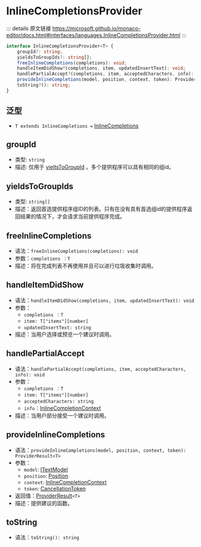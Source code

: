 # InlineCompletionsProvider

<backTop />
        
::: details 原文链接
https://microsoft.github.io/monaco-editor/docs.html#interfaces/languages.InlineCompletionsProvider.html
:::

```ts
interface InlineCompletionsProvider<T> {
    groupId?: string;
    yieldsToGroupIds?: string[];
    freeInlineCompletions(completions): void;
    handleItemDidShow?(completions, item, updatedInsertText): void;
    handlePartialAccept?(completions, item, acceptedCharacters, info): void;
    provideInlineCompletions(model, position, context, token): ProviderResult<T>;
    toString?(): string;
}
```
## 泛型
- `T extends InlineCompletions =` [InlineCompletions](/api/languages/InlineCompletions.md)

## groupId
- 类型: `string`
- 描述: 仅用于 [yieltsToGroupId](/api/languages/InlineCompletionsProvider.md#yieldstogroupids) 。多个提供程序可以具有相同的组id。

## yieldsToGroupIds
- 类型: `string[]`
- 描述：返回首选提供程序组ID的列表。只有在没有具有首选组id的提供程序返回结果的情况下，才会请求当前提供程序完成。

## freeInlineCompletions
- 语法：`freeInlineCompletions(completions): void`
- 参数：`completions ：T`
- 描述：将在完成列表不再使用并且可以进行垃圾收集时调用。


## handleItemDidShow
- 语法：`handleItemDidShow(completions, item, updatedInsertText): void`
- 参数：
  - `completions ：T`
  - `item: T["items"][number]`
  - `updatedInsertText: string`
- 描述：当用户选择或预览一个建议时调用。

## handlePartialAccept
- 语法：`handlePartialAccept(completions, item, acceptedCharacters, info): void`
- 参数：
  - `completions ：T`
  - `item: T["items"][number]`
  - `acceptedCharacters: string`
  - `info`：[InlineCompletionContext](/api/languages/InlineCompletionContext.md)
- 描述：当用户部分接受一个建议时调用。


## provideInlineCompletions
- 语法：`provideInlineCompletions(model, position, context, token): ProviderResult<T>`
- 参数：
  - `model`: [ITextModel](/api/editor/ITextModel.md)
  - `position`: [Position](/api/Position.md)
  - `context`: [InlineCompletionContext](/api/languages/InlineCompletionContext.md)
  - `token`: [CancellationToken](/api/CancellationToken.md)
- 返回值：[ProviderResult](/api/languages/ProviderResult.md)`<T>`
- 描述：提供建议的函数。


## toString
- 语法：`toString(): string`



